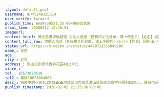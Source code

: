```yaml
---
layout: default_post
username: 用户6148325314
user_verify: forward
publish_time: WedFeb0521:35:06+08002020
crawl_time: 20200212-12:40:51
imageurl: 
content_brief: 肺炎患者求助超话 求助人信息（若有相关化验单，请上传图片）【姓名】吴笛【年龄】【所在城市】武汉【所在小区、社区】洪山区张家湾鑫宇花园4栋2单元【患病时间】【联系方式】18673029518【其他紧急联系人】粟婷16673084066【病情描述】病患中的一家4口求救🚑 🚑 地址:武汉市武昌洪 ...全文
content_full_raw: 求助人信息（若有相关化验单，请上传图片）<br/>【姓名】吴笛<br/>【年龄】<br/>【所在城市】武汉<br/>【所在小区、社区】洪山区张家湾鑫宇花园4栋2单元<br/>【患病时间】<br/>【联系方式】18673029518<br/>【其他紧急联系人】粟婷16673084066<br/>【病情描述】<br/><br/>病患中的一家4口求救🚑🚑<br/>地址:武汉市武昌洪山区张家湾鑫宇花园4栋2单元，联系电话:吴笛18673029518<br/>病人情况:<br/>妻子粟婷，1月21日出现症状，1月25日下午，到医院取得检测报告，结果是疑似新型冠状病毒肺炎，2月4日医院检查，2月5日确诊！现无床位收治<br/>母亲：尹春梅，1月28日，开始发烧，37.6度到38.4度，1月31日，到武汉市第七医院复诊，医生建议检测核酸，但需要等待试剂盒，2月4日医院检查，2月5日确诊，医院无床位收治！<br/>父亲：吴楚和，1月31日至今体温一直38.9度，反复发烧，情况比较危急，医院就诊，一直未确诊，2月4日医院检查，2月5日确诊，今天下午高烧已经达到40℃了，医院仍无床位收治！<br/>本人：吴笛，2月4日医院检查，2月5日确诊！现医院无床位收治！<br/>尤其是父亲情况特别严重，今天下午高烧已经达到40℃了！请好心人帮忙，救救这家人!
status_url: https://m.weibo.cn/status/4468721555049286
name_: 吴笛
age_: 
city_: 武汉
address_: 洪山区张家湾鑫宇花园4栋2单元
since_: 
tel_: 18673029518
tel2_: 粟婷16673084066
desc_: 病患中的一家4口求救🚑🚑地址武汉市武昌洪山区张家湾鑫宇花园4栋2单元，联系电话吴笛18673029518病人情况妻子粟婷，1月21日出现症状，1月25日下午，到医院取得检测报告，结果是疑似新型冠状病毒肺炎，2月4日医院检查，2月5日确诊！现无床位收治母亲尹春梅，1月28日，开始发烧，37.6度到38.4度，1月31日，到武汉市第七医院复诊，医生建议检测核酸，但需要等待试剂盒，2月4日医院检查，2月5日确诊，医院无床位收治！父亲吴楚和，1月31日至今体温一直38.9度，反复发烧，情况比较危急，医院就诊，一直未确诊，2月4日医院检查，2月5日确诊，今天下午高烧已经达到40℃了，医院仍无床位收治！本人吴笛，2月4日医院检查，2月5日确诊！现医院无床位收治！尤其是父亲情况特别严重，今天下午高烧已经达到40℃了！请好心人帮忙，救救这家人!
publish_timestamp: 2020-02-05 21:35:06+08:00
---
```

